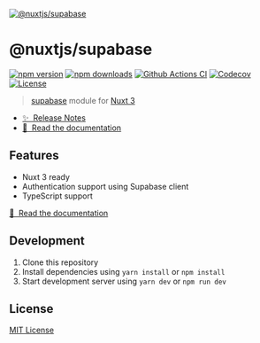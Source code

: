 [![@nuxtjs/supabase](https://supabase.nuxtjs.org/preview.png)](https://supabase.nuxtjs.org)

# @nuxtjs/supabase

[![npm version][npm-version-src]][npm-version-href]
[![npm downloads][npm-downloads-src]][npm-downloads-href]
[![Github Actions CI][github-actions-ci-src]][github-actions-ci-href]
[![Codecov][codecov-src]][codecov-href]
[![License][license-src]][license-href]

> [supabase](https://supabase.com) module for [Nuxt 3](https://v3.nuxtjs.org)

- [✨ &nbsp;Release Notes](https://github.com/nuxt-community/supabase-module/releases)
- [📖 &nbsp;Read the documentation](https://supabase.nuxtjs.org)

## Features

- Nuxt 3 ready
- Authentication support using Supabase client
- TypeScript support

[📖 &nbsp;Read the documentation](https://supabase.nuxtjs.org)

## Development

1. Clone this repository
2. Install dependencies using `yarn install` or `npm install`
3. Start development server using `yarn dev` or `npm run dev`

## License

[MIT License](./LICENSE)

<!-- Badges -->
[npm-version-src]: https://img.shields.io/npm/v/@nuxtjs/supabase/latest.svg
[npm-version-href]: https://npmjs.com/package/@nuxtjs/supabase

[npm-downloads-src]: https://img.shields.io/npm/dt/@nuxtjs/supabase.svg
[npm-downloads-href]: https://npmjs.com/package/@nuxtjs/supabase

[github-actions-ci-src]: https://github.com/nuxt-community/supabase-module/workflows/ci/badge.svg
[github-actions-ci-href]: https://github.com/nuxt-community/supabase-module/actions?query=workflow%3Aci

[codecov-src]: https://img.shields.io/codecov/c/github/nuxt-community/supabase-module.svg
[codecov-href]: https://codecov.io/gh/nuxt-community/supabase-module

[license-src]: https://img.shields.io/npm/l/@nuxtjs/supabase.svg
[license-href]: https://npmjs.com/package/@nuxtjs/supabase
